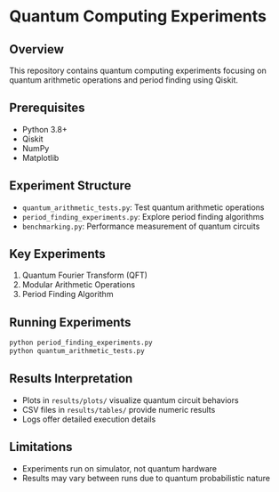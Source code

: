 # Quantum Computing Experiments

## Overview
This repository contains quantum computing experiments focusing on quantum arithmetic operations and period finding using Qiskit.

## Prerequisites
- Python 3.8+
- Qiskit
- NumPy
- Matplotlib

## Experiment Structure
- `quantum_arithmetic_tests.py`: Test quantum arithmetic operations
- `period_finding_experiments.py`: Explore period finding algorithms
- `benchmarking.py`: Performance measurement of quantum circuits

## Key Experiments
1. Quantum Fourier Transform (QFT)
2. Modular Arithmetic Operations
3. Period Finding Algorithm

## Running Experiments
```bash
python period_finding_experiments.py
python quantum_arithmetic_tests.py
```

## Results Interpretation
- Plots in `results/plots/` visualize quantum circuit behaviors
- CSV files in `results/tables/` provide numeric results
- Logs offer detailed execution details

## Limitations
- Experiments run on simulator, not quantum hardware
- Results may vary between runs due to quantum probabilistic nature
